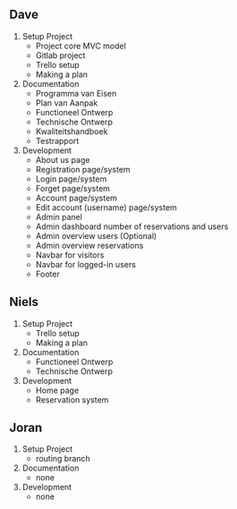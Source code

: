 ## Dave

1. Setup Project
    - Project core MVC model 
    - Gitlab project 
    - Trello setup
    - Making a plan
2. Documentation
    - Programma van Eisen
    - Plan van Aanpak
    - Functioneel Ontwerp
    - Technische Ontwerp
    - Kwaliteitshandboek
    - Testrapport
3. Development
    - About us page
    - Registration page/system
    - Login page/system
    - Forget page/system
    - Account page/system
    - Edit account (username) page/system
    - Admin panel
    - Admin dashboard number of reservations and users 
    - Admin overview users (Optional)
    - Admin overview reservations 
    - Navbar for visitors
    - Navbar for logged-in users
    - Footer

## Niels

1. Setup Project
    - Trello setup
    - Making a plan
2. Documentation
    - Functioneel Ontwerp
    - Technische Ontwerp
3. Development
    - Home page
    - Reservation system


## Joran

1. Setup Project
    - routing branch 
2. Documentation
    - none
3. Development
    - none